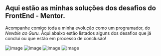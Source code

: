 ## Aqui estão as minhas soluções dos desafios do FrontEnd - Mentor.

Acompanhe comigo toda a minha evolução como um programador, do *Newbie ao Guru.*
Aqui abaixo estão listados alguns dos desafios que já concluí ou que estão em processo de conclusão!

![image](https://github.com/richxrdreis/FrontEnd-Challenges/assets/167144386/6ff35b63-e5ff-4b53-9943-f24ea24e0178)
![image](https://github.com/richxrdreis/FrontEnd-Challenges/assets/167144386/ede147d3-3cb1-4474-9e6f-6b4c1b691da5)
![image](https://github.com/richxrdreis/FrontEnd-Challenges/assets/167144386/32e82e1b-542d-42ac-a5ce-c6b6aab925bd)
![image](https://github.com/richxrdreis/FrontEnd-Challenges/assets/167144386/0911e432-a31d-47bf-8f78-1a1526188ba1)
